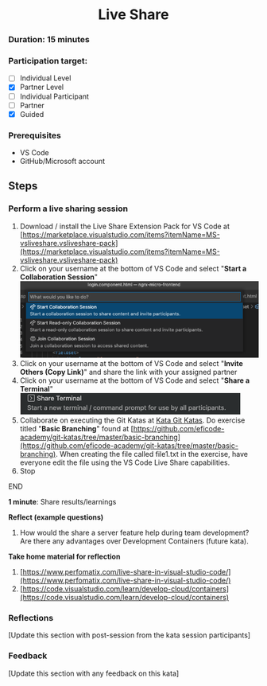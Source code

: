 <h1 align="center">Live Share</h1>

### Duration: 15 minutes
### Participation target:
- [ ] Individual Level
- [x] Partner Level
- [ ] Individual Participant
- [ ] Partner
- [x] Guided

### Prerequisites

- VS Code
- GitHub/Microsoft account

## Steps

### Perform a live sharing session
1. Download / install the Live Share Extension Pack for VS Code at [https://marketplace.visualstudio.com/items?itemName=MS-vsliveshare.vsliveshare-pack](https://marketplace.visualstudio.com/items?itemName=MS-vsliveshare.vsliveshare-pack)
2. Click on your username at the bottom of VS Code and select "**Start a Collaboration Session**"
![Screenshot of Start Collaboration Session menu item](image1.png)
3. Click on your username at the bottom of VS Code and select "**Invite Others (Copy Link)**" and share the link with your assigned partner
4. Click on your username at the bottom of VS Code and select "**Share a Terminal**" 
![Screenshot of Share Terminal option](image2.png)
5. Collaborate on executing the Git Katas at [Kata Git Katas](https://github.com/gpsuscodewith/katas/tree/main/library/kata-git-katas).  Do exercise titled "**Basic Branching**" found at [https://github.com/eficode-academy/git-katas/tree/master/basic-branching](https://github.com/eficode-academy/git-katas/tree/master/basic-branching).  When creating the file called file1.txt in the exercise, have everyone edit the file using the VS Code Live Share capabilities.  
6. Stop


END

**1 minute**: Share results/learnings

**Reflect (example questions)**
1. How would the share a server feature help during team development?  Are there any advantages over Development Containers (future kata).
	
**Take home material for reflection**
1. [https://www.perfomatix.com/live-share-in-visual-studio-code/](https://www.perfomatix.com/live-share-in-visual-studio-code/)
2. [https://code.visualstudio.com/learn/develop-cloud/containers](https://code.visualstudio.com/learn/develop-cloud/containers)
	

### Reflections

[Update this section with post-session from the kata session participants]


### Feedback

[Update this section with any feedback on this kata]
